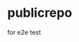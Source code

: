 # publicrepo
for e2e test





































































































































































































































































































































































































































































































































































































































































































































































































































































































































































































































































































































































































































































































































































































































































































































































































































































































































































































































































































































































































































































































































































































































































































































































































































































































































































































































































































































































































































































































































































































































































































































































































































































































































































































